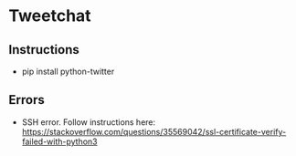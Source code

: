 # Tweetchat
## Instructions
 - pip install python-twitter

## Errors
 - SSH error. Follow instructions here: https://stackoverflow.com/questions/35569042/ssl-certificate-verify-failed-with-python3
 
